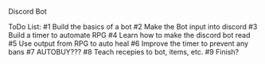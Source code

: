 Discord Bot


ToDo List:
#1 Build the basics of a bot
#2 Make the Bot input into discord
#3 Build a timer to automate RPG
#4 Learn how to make the discord bot read
#5 Use output from RPG to auto heal
#6 Improve the timer to prevent any bans
#7 AUTOBUY???
#8 Teach recepies to bot, items, etc.
#9 Finish?


